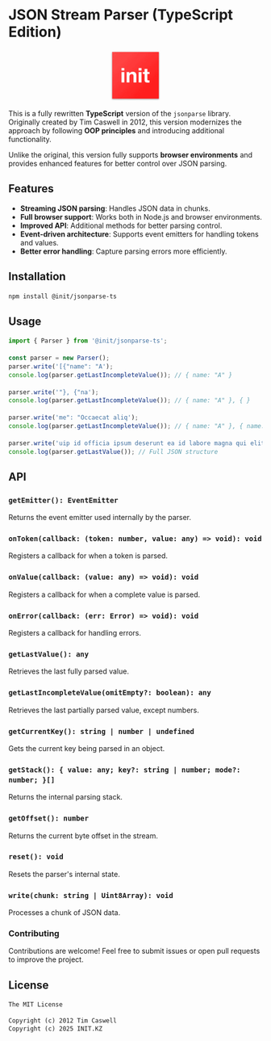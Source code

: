 # JSON Stream Parser (TypeScript Edition)

<p align="center">
  <img src="assets/favicon.svg" width="100" height="100" alt="Logo">
</p>

This is a fully rewritten **TypeScript** version of the `jsonparse` library.
Originally created by Tim Caswell in 2012, this version modernizes the approach by following **OOP principles** and introducing additional functionality.

Unlike the original, this version fully supports **browser environments** and provides enhanced features for better control over JSON parsing.

## Features

- **Streaming JSON parsing**: Handles JSON data in chunks.
- **Full browser support**: Works both in Node.js and browser environments.
- **Improved API**: Additional methods for better parsing control.
- **Event-driven architecture**: Supports event emitters for handling tokens and values.
- **Better error handling**: Capture parsing errors more efficiently.

## Installation

```sh
npm install @init/jsonparse-ts
```

## Usage

```ts
import { Parser } from '@init/jsonparse-ts';

const parser = new Parser();
parser.write('[{"name": "A');
console.log(parser.getLastIncompleteValue()); // { name: "A" }

parser.write('"}, {"na');
console.log(parser.getLastIncompleteValue()); // { name: "A" }, { }

parser.write('me": "Occaecat aliq');
console.log(parser.getLastIncompleteValue()); // { name: "A" }, { name: "Occaecat aliq" }

parser.write('uip id officia ipsum deserunt ea id labore magna qui elit dolore consectetur dolore.');
console.log(parser.getLastValue()); // Full JSON structure
```

## API

### `getEmitter(): EventEmitter`
Returns the event emitter used internally by the parser.

### `onToken(callback: (token: number, value: any) => void): void`
Registers a callback for when a token is parsed.

### `onValue(callback: (value: any) => void): void`
Registers a callback for when a complete value is parsed.

### `onError(callback: (err: Error) => void): void`
Registers a callback for handling errors.

### `getLastValue(): any`
Retrieves the last fully parsed value.

### `getLastIncompleteValue(omitEmpty?: boolean): any`
Retrieves the last partially parsed value, except numbers.

### `getCurrentKey(): string | number | undefined`
Gets the current key being parsed in an object.

### `getStack(): { value: any; key?: string | number; mode?: number; }[]`
Returns the internal parsing stack.

### `getOffset(): number`
Returns the current byte offset in the stream.

### `reset(): void`
Resets the parser's internal state.

### `write(chunk: string | Uint8Array): void`
Processes a chunk of JSON data.

### Contributing

Contributions are welcome! Feel free to submit issues or open pull requests to improve the project.

## License

```
The MIT License

Copyright (c) 2012 Tim Caswell
Copyright (c) 2025 INIT.KZ
```
